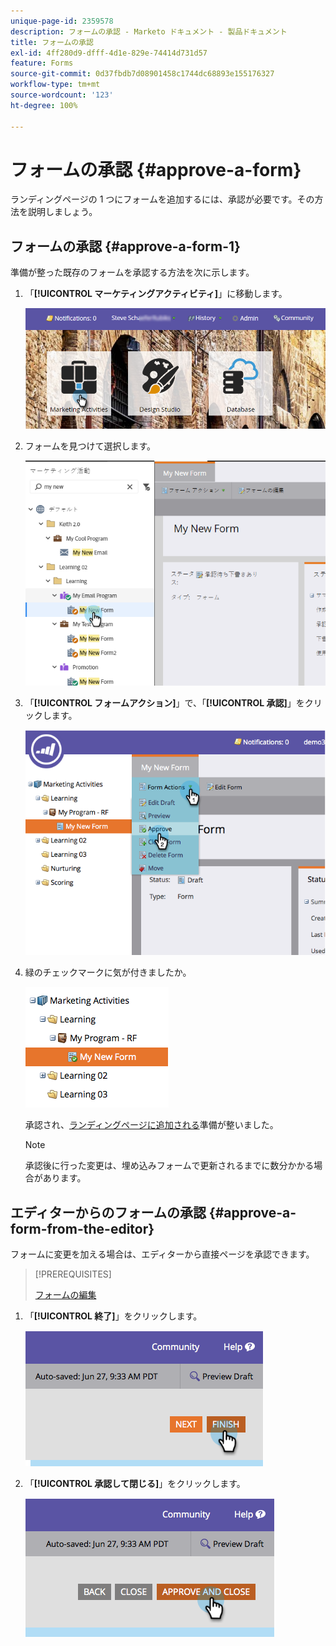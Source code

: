 ```yaml
---
unique-page-id: 2359578
description: フォームの承認 - Marketo ドキュメント - 製品ドキュメント
title: フォームの承認
exl-id: 4ff280d9-dfff-4d1e-829e-74414d731d57
feature: Forms
source-git-commit: 0d37fbdb7d08901458c1744dc68893e155176327
workflow-type: tm+mt
source-wordcount: '123'
ht-degree: 100%

---
```


# フォームの承認 {#approve-a-form}

ランディングページの 1 つにフォームを追加するには、承認が必要です。その方法を説明しましょう。

## フォームの承認 {#approve-a-form-1}

準備が整った既存のフォームを承認する方法を次に示します。

1. 「**[!UICONTROL マーケティングアクティビティ]**」に移動します。

   ![](assets/login-marketing-activities-7.png)

1. フォームを見つけて選択します。

   ![](assets/image2014-9-15-17-3a49-3a40.png)

1. 「**[!UICONTROL フォームアクション]**」で、「**[!UICONTROL 承認]**」をクリックします。

   ![](assets/image2014-9-15-17-3a49-3a47.png)

1. 緑のチェックマークに気が付きましたか。

   ![](assets/image2014-9-15-17-3a50-3a2.png)

   承認され、[ランディングページに追加される](/help/marketo/product-docs/demand-generation/landing-pages/understanding-landing-pages/approve-unapprove-or-delete-a-landing-page.md)準備が整いました。

   >[!NOTE]
   >
   >承認後に行った変更は、埋め込みフォームで更新されるまでに数分かかる場合があります。

## エディターからのフォームの承認 {#approve-a-form-from-the-editor}

フォームに変更を加える場合は、エディターから直接ページを承認できます。

>[!PREREQUISITES]
>
>[フォームの編集](/help/marketo/product-docs/demand-generation/forms/form-actions/edit-a-form.md)

1. 「**[!UICONTROL 終了]**」をクリックします。

   ![](assets/image2014-9-15-17-3a51-3a43.png)

1. 「**[!UICONTROL 承認して閉じる]**」をクリックします。

   ![](assets/image2014-9-15-17-3a52-3a1.png)
